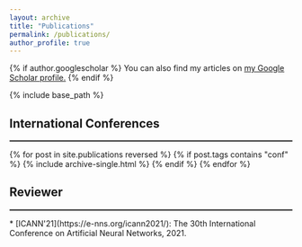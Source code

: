 ```yaml
---
layout: archive
title: "Publications"
permalink: /publications/
author_profile: true
---
```


{% if author.googlescholar %}
  You can also find my articles on <u><a href="{{author.googlescholar}}">my Google Scholar profile</a>.</u>
{% endif %}

{% include base_path %}


International Conferences
------
<hr style="border:0.7px solid gray"> 
{% for post in site.publications reversed %}
{% if post.tags  contains "conf" %}
  {% include archive-single.html %}
{% endif %}
{% endfor %}


Reviewer
------
<hr style="border:0.7px solid gray"> 
* [ICANN'21](https://e-nns.org/icann2021/): The 30th International Conference on Artificial Neural Networks, 2021. 

